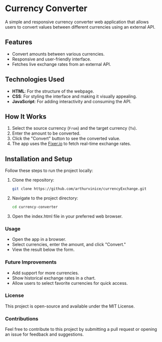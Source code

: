 # Currency Converter

A simple and responsive currency converter web application that allows users to convert values between different currencies using an external API.

## Features

- Convert amounts between various currencies.
- Responsive and user-friendly interface.
- Fetches live exchange rates from an external API.

## Technologies Used

- **HTML**: For the structure of the webpage.
- **CSS**: For styling the interface and making it visually appealing.
- **JavaScript**: For adding interactivity and consuming the API.

## How It Works

1. Select the source currency (`From`) and the target currency (`To`).
2. Enter the amount to be converted.
3. Click the "Convert" button to see the converted value.
4. The app uses the [Fixer.io](https://fixer.io/) to fetch real-time exchange rates.

## Installation and Setup

Follow these steps to run the project locally:

1. Clone the repository:
   ```bash
   git clone https://github.com/arthurvinice/currencyExchange.git

2. Navigate to the project directory:

   ```bash
   cd currency-converter

3. Open the index.html file in your preferred web browser.

### Usage
- Open the app in a browser.
- Select currencies, enter the amount, and click "Convert."
- View the result below the form.

### Future Improvements
- Add support for more currencies.
- Show historical exchange rates in a chart.
- Allow users to select favorite currencies for quick access.

### License
This project is open-source and available under the MIT License.

### Contributions
Feel free to contribute to this project by submitting a pull request or opening an issue for feedback and suggestions.
